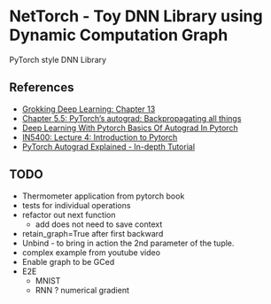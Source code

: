 # NetTorch - Toy DNN Library using Dynamic Computation Graph

PyTorch style DNN Library

## References

- [Grokking Deep Learning: Chapter 13](https://www.manning.com/books/grokking-deep-learning)
- [Chapter 5.5: PyTorch’s autograd: Backpropagating all things](https://pytorch.org/assets/deep-learning/Deep-Learning-with-PyTorch.pdf)
- [Deep Learning With Pytorch Basics Of Autograd In Pytorch](https://debuggercafe.com/deep-learning-with-pytorch-basics-of-autograd-in-pytorch/)
- [IN5400: Lecture 4: Introduction to Pytorch](https://www.uio.no/studier/emner/matnat/ifi/IN5400/v19/material/week4/IN5400_2019_week4_intro_to_pytorch.pdf)
- [PyTorch Autograd Explained - In-depth Tutorial](https://www.youtube.com/watch?v=MswxJw-8PvE)

## TODO

- Thermometer application from pytorch book
- tests for individual operations
- refactor out next function
  - add does not need to save context
- retain_graph=True after first backward
- Unbind - to bring in action the 2nd parameter of the tuple.
- complex example from youtube video
- Enable graph to be GCed
- E2E
  - MNIST
  - RNN
? numerical gradient
